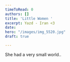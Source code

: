 ```yaml
---
timeToRead: 0
authors: []
title: 'Little Women '
excerpt: Yazd - Iran <3
date: 
hero: "/images/img_5520.jpg"
draft: true

---
```

She had a very small world.. 